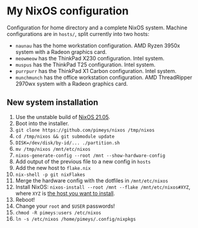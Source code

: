 # My NixOS configuration

Configuration for home directory and a complete NixOS system. Machine configurations are in `hosts/`, split currently into two hosts:

- `naunau` has the home workstation configuration. AMD Ryzen 3950x system with a Radeon graphics card.
- `meowmeow` has the ThinkPad X230 configuration. Intel system.
- `muspus` has the ThinkPad T25 configuration. Intel system.
- `purrpurr` has the ThinkPad X1 Carbon configuration. Intel system.
- `munchmunch` has the office workstation configuration. AMD ThreadRipper 2970wx system with a Radeon graphics card.

## New system installation

1. Use the unstable build of [NixOS 21.05](https://releases.nixos.org/?prefix=nixos/unstable/).
1. Boot into the installer.
1. `git clone https://github.com/pimeys/nixos /tmp/nixos`
1. `cd /tmp/nixos && git submodule update`
1. `DISK=/dev/disk/by-id/... ./partition.sh`
1. `mv /tmp/nixos /mnt/etc/nixos`
1. `nixos-generate-config --root /mnt --show-hardware-config`
1. Add output of the previous file to a new config in `hosts`
1. Add the new host to `flake.nix`
1. `nix-shell -p git nixFlakes`
1. Merge the hardware config with the dotfiles in `/mnt/etc/nixos`
1. Install NixOS: `nixos-install --root /mnt --flake /mnt/etc/nixos#XYZ`, where
   `XYZ` is [the host you want to install](hosts/).
1. Reboot!
1. Change your `root` and `$USER` passwords!
1. `chmod -R pimeys:users /etc/nixos`
1. `ln -s /etc/nixos /home/pimeys/.config/nixpkgs`
